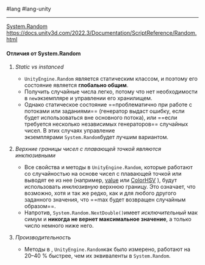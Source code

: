 #lang #lang-unity

---
[System.Random](1.%20Languages/C-sharp/0.%20Введение/_Библиотеки/Random.md)
https://docs.unity3d.com/2022.3/Documentation/ScriptReference/Random.html

#### **Отличия от System.Random**  
  
1. _Static vs instanced_  
	- `UnityEngine.Random` является статическим классом, и поэтому его состояние является **глобально общим**. 
	- Получить случайные числа легко, потому что нет необходимости в `new`экземпляре и управлении его хранилищем. 
	- Однако статическое состояние ==проблематично при работе с потоками или заданиями== (генератор выдаст ошибку, если будет использоваться вне основного потока), или ==если требуется несколько независимых генераторов== случайных чисел. В этих случаях управление экземплярами `System.Random`будет лучшим вариантом.  
  
2. _Верхние границы чисел с плавающей точкой являются инклюзивными_  
	- Все свойства и методы в `UnityEngine.Random`, которые работают со случайностью на основе чисел с плавающей точкой или выводят ее из нее (например, [value](https://docs.unity3d.com/2022.3/Documentation/ScriptReference/Random-value.html) или [ColorHSV](https://docs.unity3d.com/2022.3/Documentation/ScriptReference/Random.ColorHSV.html) ), будут использовать _инклюзивную_ верхнюю границу. Это означает, что возможно, хотя и так же редко, как и для любого другого заданного значения, что ==max будет возвращен случайным образом==.
	- Напротив, `System.Random.NextDouble()`имеет _исключительный_ максимум и **никогда не вернет максимальное значение**, а только число немного ниже него.  
  
3. _Производительность_  
	- Методы в , `UnityEngine.Random`как было измерено, работают на 20–40 % быстрее, чем их эквиваленты в `System.Random`.  
  